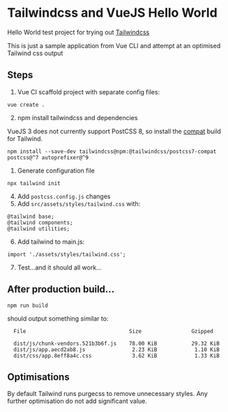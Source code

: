# Tailwindcss and VueJS Hello World

Hello World test project for trying out [Tailwindcss](https://tailwindcss.com)

This is just a sample application from Vue CLI and attempt at an optimised Tailwind css output

## Steps
1. Vue CI scaffold project with separate config files:
```
vue create .
```

2. npm install tailwindcss and dependencies

VueJS 3 does not currently support PostCSS 8, so install the [compat](https://tailwindcss.com/docs/installation#post-css-7-compatibility-build) build for Tailwind.

```
npm install --save-dev tailwindcss@npm:@tailwindcss/postcss7-compat postcss@^7 autoprefixer@^9
```

1. Generate configuration file
```
npx tailwind init
```

4. Add `postcss.config.js` changes
5. Add `src/assets/styles/tailwind.css` with:
```
@tailwind base;
@tailwind components;
@tailwind utilities;
```

6. Add tailwind to main.js:
```
import './assets/styles/tailwind.css';
```

7. Test...and it should all work...

## After production build...
```
npm run build
```

should output something similar to:
```
  File                                 Size                Gzipped

  dist/js/chunk-vendors.521b3b6f.js    78.00 KiB           29.32 KiB
  dist/js/app.aecd2ab8.js               2.23 KiB            1.10 KiB
  dist/css/app.8eff8a4c.css             3.62 KiB            1.33 KiB
```

## Optimisations

By default Tailwind runs purgecss to remove unnecessary styles. Any further optimisation do not add significant value.
